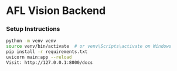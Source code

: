 # AFL Vision Backend

### Setup Instructions
```bash
python -m venv venv
source venv/bin/activate  # or venv\Scripts\activate on Windows
pip install -r requirements.txt
uvicorn main:app --reload
Visit: http://127.0.0.1:8000/docs